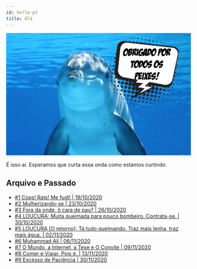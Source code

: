 ```yaml
---
id: hello-pt
title: Olá
---
```


![img](../../static/img/dolphin-pt.jpg)

É isso aí. Esperamos que curta essa onda como estamos curtindo.

## Arquivo e Passado

* [#1 Cops! Rats! Me fudi! | 19/10/2020](1-cops-pt)
* [#2 Mulherizando-se | 23/10/2020](2-mulherizando-pt)
* [#3 Fora da onde, ô cara de pau? | 26/10/2020](3-fora-onde-pt)
* [#4 LOUCURA: Muita queimada para pouco bombeiro. Contrata-se. | 30/10/2020](4-loucura-pt)
* [#5 LOUCURA [O retorno]: Tá tudo queimando. Traz mais lenha, traz mais água. | 02/11/2020](5-loucura-retorno-pt)
* [#6 Muhammad Ali | 06/11/2020](6-ali-pt)
* [#7 O Mundo, a Internet, a Tese e O Convite | 09/11/2020](7-convite-pt)
* [#8 Comer e Viajar. Pois é. | 13/11/2020](8-comer-viajar-pt)
* [#9 Excesso de Paciência | 30/11/2020](9-excesso-paciencia-pt)